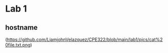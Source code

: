 # Lab 1


## hostname
(https://github.com/LiamjohnVelazquez/CPE322/blob/main/lab1/pics/cat%20file.txt.png)

